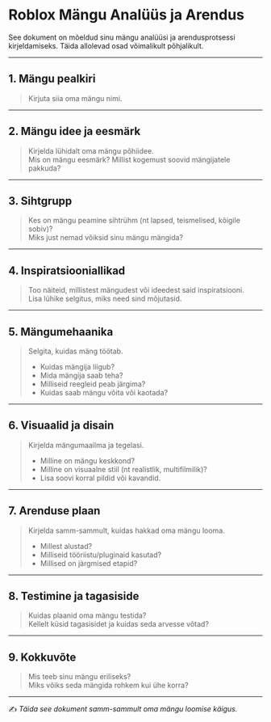 # Roblox Mängu Analüüs ja Arendus

See dokument on mõeldud sinu mängu analüüsi ja arendusprotsessi kirjeldamiseks. Täida allolevad osad võimalikult põhjalikult.  

---

## 1. Mängu pealkiri
> Kirjuta siia oma mängu nimi.

---

## 2. Mängu idee ja eesmärk
> Kirjelda lühidalt oma mängu põhiidee.  
> Mis on mängu eesmärk? Millist kogemust soovid mängijatele pakkuda?

---

## 3. Sihtgrupp
> Kes on mängu peamine sihtrühm (nt lapsed, teismelised, kõigile sobiv)?  
> Miks just nemad võiksid sinu mängu mängida?

---

## 4. Inspiratsiooniallikad
> Too näiteid, millistest mängudest või ideedest said inspiratsiooni.  
> Lisa lühike selgitus, miks need sind mõjutasid.

---

## 5. Mängumehaanika
> Selgita, kuidas mäng töötab.  
> - Kuidas mängija liigub?  
> - Mida mängija saab teha?  
> - Milliseid reegleid peab järgima?  
> - Kuidas saab mängu võita või kaotada?  

---

## 6. Visuaalid ja disain
> Kirjelda mängumaailma ja tegelasi.  
> - Milline on mängu keskkond?  
> - Milline on visuaalne stiil (nt realistlik, multifilmilik)?  
> - Lisa soovi korral pildid või kavandid.

---

## 7. Arenduse plaan
> Kirjelda samm-sammult, kuidas hakkad oma mängu looma.  
> - Millest alustad?  
> - Milliseid tööriistu/pluginaid kasutad?  
> - Millised on järgmised etapid?

---

## 8. Testimine ja tagasiside
> Kuidas plaanid oma mängu testida?  
> Kellelt küsid tagasisidet ja kuidas seda arvesse võtad?

---

## 9. Kokkuvõte
> Mis teeb sinu mängu eriliseks?  
> Miks võiks seda mängida rohkem kui ühe korra?

---

✍️ *Täida see dokument samm-sammult oma mängu loomise käigus.*
